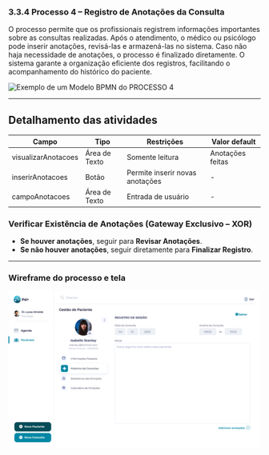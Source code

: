 ### 3.3.4 Processo 4 – Registro de Anotações da Consulta

O processo permite que os profissionais registrem informações importantes sobre as consultas realizadas. Após o atendimento, o médico ou psicólogo pode inserir anotações, revisá-las e armazená-las no sistema. Caso não haja necessidade de anotações, o processo é finalizado diretamente. O sistema garante a organização eficiente dos registros, facilitando o acompanhamento do histórico do paciente.  

![Exemplo de um Modelo BPMN do PROCESSO 4](images/modeloRegistro_Consulta.png)  


---

## Detalhamento das atividades


| **Campo**             | **Tipo**       | **Restrições**                   | **Valor default**     |  
|----------------------|---------------|---------------------------------|----------------------|  
| visualizarAnotacoes | Área de Texto  | Somente leitura                 | Anotações feitas    |  
| inserirAnotacoes    | Botão          | Permite inserir novas anotações | - |  
| campoAnotacoes      | Área de Texto  | Entrada de usuário              | - |  


### **Verificar Existência de Anotações (Gateway Exclusivo – XOR)**  

- **Se houver anotações**, seguir para **Revisar Anotações**.  
- **Se não houver anotações**, seguir diretamente para **Finalizar Registro**.  

---
### **Wireframe do processo e tela**  

![WIREFRAME PROCESSO4](images/WireframeRegistrodeSessao.jpg)  

